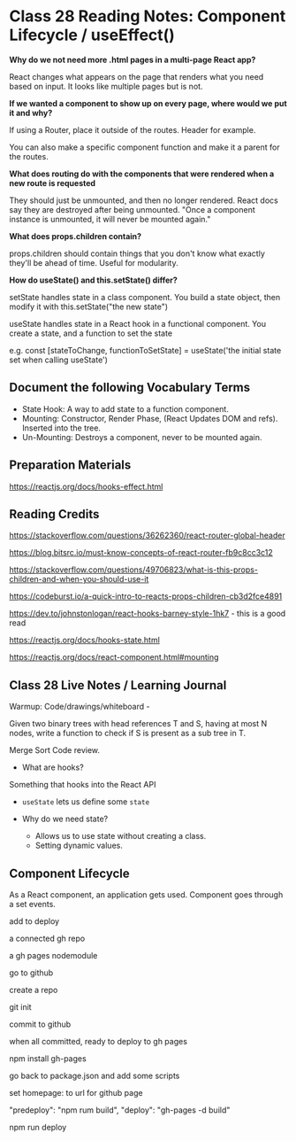 # Class 28 Reading Notes: Component Lifecycle / useEffect()


**Why do we not need more .html pages in a multi-page React app?**

React changes what appears on the page that renders what you need based on input. It looks like multiple pages but is not.

**If we wanted a component to show up on every page, where would we put it and why?**

If using a Router, place it outside of the routes. Header for example. 

You can also make a specific component function and make it a parent for the routes.

**What does routing do with the components that were rendered when a new route is requested**

They should just be unmounted, and then no longer rendered. React docs say they are destroyed after being unmounted. "Once a component instance is unmounted, it will never be mounted again."

**What does props.children contain?**

props.children should contain things that you don't know what exactly they'll be ahead of time. Useful for modularity.

**How do useState() and this.setState() differ?**

setState handles state in a class component. You build a state object, then modify it with this.setState("the new state")

useState handles state in a React hook in a functional component. You create a state, and a function to set the state 

e.g. const [stateToChange, functionToSetState] = useState('the initial state set when calling useState')

## Document the following Vocabulary Terms

- State Hook: A way to add state to a function component.
- Mounting: Constructor, Render Phase, (React Updates DOM and refs). Inserted into the tree.
- Un-Mounting: Destroys a component, never to be mounted again.

## Preparation Materials

https://reactjs.org/docs/hooks-effect.html

## Reading Credits

https://stackoverflow.com/questions/36262360/react-router-global-header

https://blog.bitsrc.io/must-know-concepts-of-react-router-fb9c8cc3c12

https://stackoverflow.com/questions/49706823/what-is-this-props-children-and-when-you-should-use-it

https://codeburst.io/a-quick-intro-to-reacts-props-children-cb3d2fce4891

https://dev.to/johnstonlogan/react-hooks-barney-style-1hk7 - this is a good read

https://reactjs.org/docs/hooks-state.html

https://reactjs.org/docs/react-component.html#mounting

## Class 28 Live Notes / Learning Journal

Warmup: Code/drawings/whiteboard - 

Given two binary trees with head references T and S, having at most N nodes, write a function to check if S is present as a sub tree in T.

Merge Sort Code review.

- What are hooks?

Something that hooks into the React API
- `useState` lets us define some `state`

- Why do we need state?
    - Allows us to use state without creating a class.
    - Setting dynamic values.


## Component Lifecycle

As a React component, an application gets used. Component goes through a set events.


add to deploy

a connected gh repo

a gh pages nodemodule

go to github

create a repo

git init

commit to github

when all committed, ready to deploy to gh pages

npm install gh-pages

go back to package.json and add some scripts

set homepage: to url for github page

"predeploy": "npm rum build",
"deploy": "gh-pages -d build"

npm run deploy